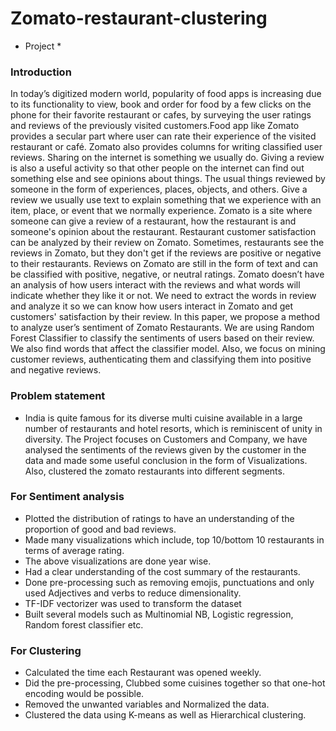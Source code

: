 # Zomato-restaurant-clustering

* Project *

### Introduction 
In today’s digitized modern world, popularity of food apps is increasing due to its functionality to view, book and order for food by a few clicks on the phone for their favorite restaurant or cafes, by surveying the user ratings and reviews of the previously visited customers.Food app like Zomato provides a secular part where user can rate their experience of the visited restaurant or café. Zomato also provides columns for writing classified user reviews. Sharing on the internet is something we usually do. Giving a review is also a useful activity so that other people on the internet can find out something else and see opinions about things. The usual things reviewed by someone in the form of experiences, places, objects, and others. Give a review we usually use text to explain something that we experience with an item, place, or event that we normally experience. Zomato is a site where someone can give a review of a restaurant, how the restaurant is and someone's opinion about the restaurant. Restaurant customer satisfaction can be analyzed by their review on Zomato. Sometimes, restaurants see the reviews in Zomato, but they don't get if the reviews are positive or negative to their restaurants. Reviews on Zomato are still in the form of text and can be classified with positive, negative, or neutral ratings. Zomato doesn’t have an analysis of how users interact with the reviews and what words will indicate whether they like it or not. We need to extract the words in review and analyze it so we can know how users interact in Zomato and get customers' satisfaction by their review. In this paper, we propose a method to analyze user’s sentiment of Zomato Restaurants. We are using Random Forest Classifier to classify the sentiments of users based on their review. We also find words that affect the classifier model. Also, we focus on mining customer reviews, authenticating them and classifying them into positive and negative reviews.

### Problem statement 
- India is quite famous for its diverse multi cuisine available in a large number of restaurants and hotel resorts, which is reminiscent of unity in diversity. The Project focuses on Customers and Company, we have analysed the sentiments of the reviews given by the customer in the data and made some useful conclusion in the form of Visualizations. Also, clustered the zomato restaurants into different segments.

### For Sentiment analysis
- Plotted the distribution of ratings to have an understanding of the proportion of good and bad reviews.
- Made many visualizations which include, top 10/bottom 10 restaurants in terms of average rating.
- The above visualizations are done year wise.
- Had a clear understanding of the cost summary of the restaurants.
- Done pre-processing such as removing emojis, punctuations and only used Adjectives and verbs to reduce dimensionality.
- TF-IDF vectorizer was used to transform the dataset
- Built several models such as Multinomial NB, Logistic regression, Random forest classifier etc.

### For Clustering
- Calculated the time each Restaurant was opened weekly.
- Did the pre-processing, Clubbed some cuisines together so that one-hot encoding would be possible.
- Removed the unwanted variables and Normalized the data.
- Clustered the data using K-means as well as Hierarchical clustering.
